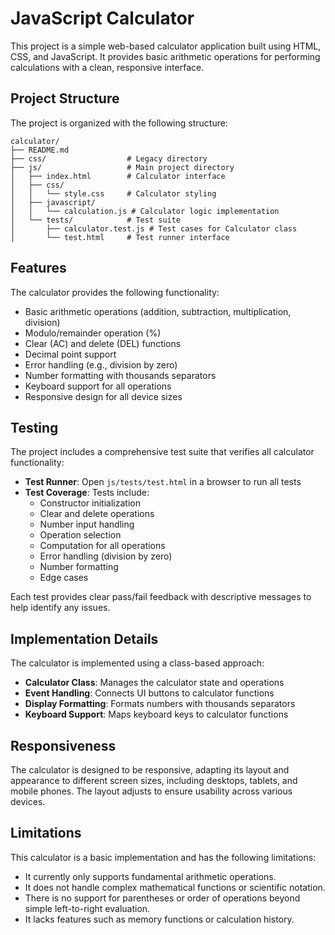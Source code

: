 # JavaScript Calculator

This project is a simple web-based calculator application built using HTML, CSS, and JavaScript. It provides basic arithmetic operations for performing calculations with a clean, responsive interface.

## Project Structure

The project is organized with the following structure:

```text
calculator/
├── README.md
├── css/                  # Legacy directory
├── js/                   # Main project directory
│   ├── index.html        # Calculator interface
│   ├── css/              
│   │   └── style.css     # Calculator styling
│   ├── javascript/
│   │   └── calculation.js # Calculator logic implementation
│   └── tests/            # Test suite
│       ├── calculator.test.js # Test cases for Calculator class
│       └── test.html     # Test runner interface
```

## Features

The calculator provides the following functionality:

* Basic arithmetic operations (addition, subtraction, multiplication, division)
* Modulo/remainder operation (%)
* Clear (AC) and delete (DEL) functions
* Decimal point support
* Error handling (e.g., division by zero)
* Number formatting with thousands separators
* Keyboard support for all operations
* Responsive design for all device sizes

## Testing

The project includes a comprehensive test suite that verifies all calculator functionality:

* **Test Runner**: Open `js/tests/test.html` in a browser to run all tests
* **Test Coverage**: Tests include:
  * Constructor initialization
  * Clear and delete operations
  * Number input handling
  * Operation selection
  * Computation for all operations
  * Error handling (division by zero)
  * Number formatting
  * Edge cases

Each test provides clear pass/fail feedback with descriptive messages to help identify any issues.

## Implementation Details

The calculator is implemented using a class-based approach:

* **Calculator Class**: Manages the calculator state and operations
* **Event Handling**: Connects UI buttons to calculator functions
* **Display Formatting**: Formats numbers with thousands separators
* **Keyboard Support**: Maps keyboard keys to calculator functions

## Responsiveness

The calculator is designed to be responsive, adapting its layout and appearance to different screen sizes, including desktops, tablets, and mobile phones. The layout adjusts to ensure usability across various devices.

## Limitations

This calculator is a basic implementation and has the following limitations:

* It currently only supports fundamental arithmetic operations.
* It does not handle complex mathematical functions or scientific notation.
* There is no support for parentheses or order of operations beyond simple left-to-right evaluation.
* It lacks features such as memory functions or calculation history.
